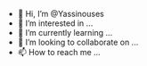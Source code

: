 - 👋 Hi, I’m @Yassinouses
- 👀 I’m interested in ...
- 🌱 I’m currently learning ...
- 💞️ I’m looking to collaborate on ...
- 📫 How to reach me ...

<!---
Yassinouses/Yassinouses is a ✨ special ✨ repository because its `README.md` (this file) appears on your GitHub profile.
You can click the Preview link to take a look at your changes.
--->
